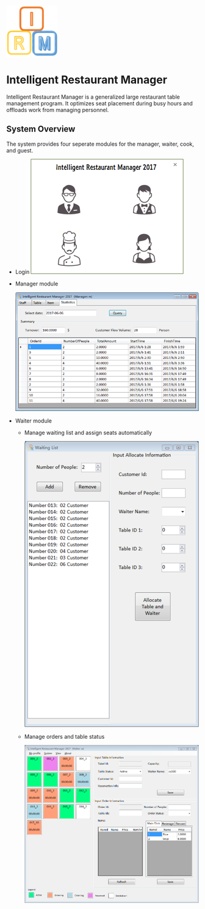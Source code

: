 ![](./README/logo.png)
# Intelligent Restaurant Manager
Intelligent Restaurant Manager is a generalized large restaurant table management program.
It optimizes seat placement during busy hours and offloads work from managing personnel.

## System Overview
The system provides four seperate modules for the manager, waiter, cook, and guest.

*  Login
    ![](./README/login.png)

*  Manager module

    ![](./README/manager.png)

*  Waiter module
    * Manage waiting list and assign seats automatically 
    
      ![](./README/waiting_list.png)
      
    * Manage orders and table status
    
      ![](./README/waiter.png)
